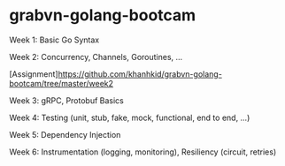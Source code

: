 # grabvn-golang-bootcam

Week 1: Basic Go Syntax

Week 2: Concurrency, Channels, Goroutines, …

[Assignment]<https://github.com/khanhkid/grabvn-golang-bootcam/tree/master/week2>

Week 3: gRPC, Protobuf Basics

Week 4: Testing (unit, stub, fake, mock, functional, end to end, …)

Week 5: Dependency Injection

Week 6: Instrumentation (logging, monitoring), Resiliency (circuit, retries)